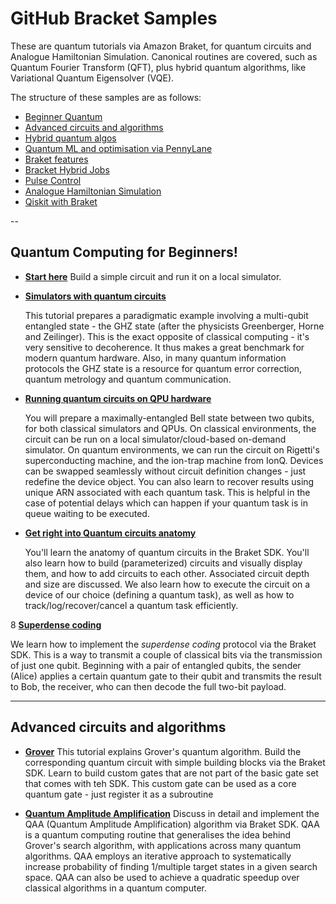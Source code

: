 # GitHub Bracket Samples

These are quantum tutorials via Amazon Braket, for quantum circuits and Analogue Hamiltonian Simulation. Canonical routines are covered, such as Quantum Fourier Transform (QFT), plus hybrid quantum algorithms, like Variational Quantum Eigensolver (VQE).

The structure of these samples are as follows:

- [Beginner Quantum](#simple)
- [Advanced circuits and algorithms](#advanced)
- [Hybrid quantum algos](#hybrid)
- [Quantum ML and optimisation via PennyLane](#pennylane)
- [Braket features](#braket)
- [Bracket Hybrid Jobs](#jobs)
- [Pulse Control](#pulse)
- [Analogue Hamiltonian Simulation](#ahs)
- [Qiskit with Braket](#qiskit)

--

## <a name="simple">Quantum Computing for Beginners!</a>

- [**Start here**](examples/getting_started/0_Getting_started/0_Getting_starated.ipynb)
  Build a simple circuit and run it on a local simulator.

- [**Simulators with quantum circuits**](examples/getting_started/1_Running_quantum_circuits_on_simulators/1_Running_quantum_circuits_on_simultors.ipynb)

  This tutorial prepares a paradigmatic example involving a multi-qubit entangled state - the GHZ state (after the physicists Greenberger, Horne and Zeilinger). This is the exact opposite of classical computing - it's very sensitive to decoherence. It thus makes a great benchmark for modern quantum hardware. Also, in many quantum information protocols the GHZ state is a resource for quantum error correction, quantum metrology and quantum communication.

- [**Running quantum circuits on QPU hardware**](examples/getting_started/2_Running_quantum_circuits_on_QPU_devices/2_Running_quantum_circuits_on_QPU_devices.ipynb)

  You will prepare a maximally-entangled Bell state between two qubits, for both classical simulators and QPUs.
  On classical environments, the circuit can be run on a local simulator/cloud-based on-demand simulator.
  On quantum environments, we can run the circuit on Rigetti's superconducting machine, and the ion-trap machine from IonQ. Devices can be swapped seamlessly without circuit definition changes - just redefine the device object. You can also learn to recover results using unique ARN associated with each quantum task. This is helpful in the case of potential delays which can happen if your quantum task is in queue waiting to be executed.

- [**Get right into Quantum circuits anatomy**](examples/getting_started?3_Deep_dive_into_the_anatomy_of_quantum_circuits/3_Deep_dive_into_the_anatomy_of_quantum_circuits.ipynb)

  You'll learn the anatomy of quantum circuits in the Braket SDK. You'll also learn how to build (parameterized) circuits and visually display them, and how to add circuits to each other. Associated circuit depth and size are discussed. We also learn how to execute the circuit on a device of our choice (defining a quantum task), as well as how to track/log/recover/cancel a quantum task efficiently.

8 [**Superdense coding**](examples/getting_started/4_Superdense_coding/4_Superdense_coding.ipynb)

We learn how to implement the _superdense coding_ protocol via the Braket SDK. This is a way to transmit a couple of classical bits via the transmission of just one qubit. Beginning with a pair of entangled qubits, the sender (Alice) applies a certain quantum gate to their qubit and transmits the result to Bob, the receiver, who can then decode the full two-bit payload.

---

## <a name="advanced">Advanced circuits and algorithms</a>

* [**Grover**](examples/advanced_circuits_algorithms/Grover/Grover.ipynb)
  This tutorial explains Grover's quantum algorithm. Build the corresponding quantum circuit with simple building blocks via the Braket SDK. Learn to build custom gates that are not part of the basic gate set that comes with teh SDK. This custom gate can be used as a core quantum gate - just register it as a subroutine

* [**Quantum Amplitude Amplification**](examples/advanced_circuits_algorithms/Quantum_Amplitude_Amplification/Quantum_Amplitude_Amplification.ipynb)
  Discuss in detail and implement the QAA (Quantum Amplitude Amplification) algorithm via Braket SDK. QAA is a quantum computing routine that generalises the idea behind Grover's search algorithm, with applications across many quantum algorithms. QAA employs an iterative approach to systematically increase probability of finding 1/multiple target states in a given search space. QAA can also be used to achieve a quadratic speedup over classical algorithms in a quantum computer.

  